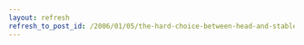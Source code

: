 ```yaml
---
layout: refresh
refresh_to_post_id: /2006/01/05/the-hard-choice-between-head-and-stable-back-to-4-6-again
---
```

